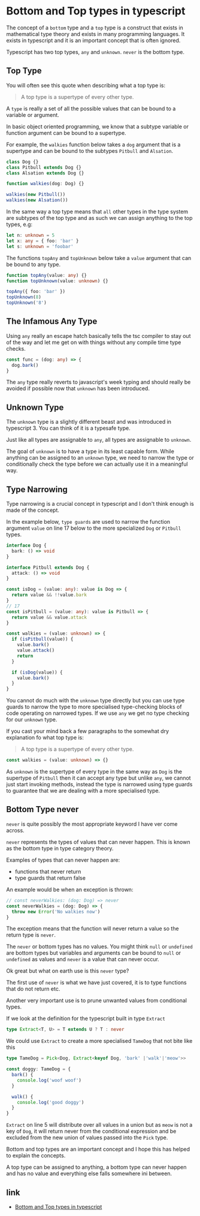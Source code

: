 # Bottom and Top types in typescript

The concept of a `bottom` type and a `top` type is a construct that exists in mathematical type theory and exists in many programming languages. It exists in typescript and it is an important concept that is often ignored.

Typescript has two top types, `any` and `unknown`. `never` is the bottom type.

## Top Type

You will often see this quote when describing what a top type is:

> A top type is a supertype of every other type.

A `type` is really a set of all the possible values that can be bound to a variable or argument.

In basic object oriented programming, we know that a subtype variable or function argument can be bound to a supertype.

For example, the `walkies` function below takes a `dog` argument that is a supertype and can be bound to the subtypes `Pitbull` and `Alsation`.

```ts
class Dog {}
class Pitbull extends Dog {}
class Alsation extends Dog {}

function walkies(dog: Dog) {}

walkies(new Pitbull())
walkies(new Alsation())
```

In the same way a top type means that `all` other types in the type system are subtypes of the top type and as such we can assign anything to the top types, e.g:

```ts
let n: unknown = 5
let x: any = { foo: 'bar' }
let s: unknown = 'foobar'
```

The functions `topAny` and `topUnknown` below take a `value` argument that can be bound to any type.

```ts
function topAny(value: any) {}
function topUnknown(value: unknown) {}

topAny({ foo: 'bar' })
topUnknown(8)
topUnknown('8')
```

## The Infamous Any Type

Using `any` really an escape hatch basically tells the tsc compiler to stay out of the way and let me get on with things without any compile time type checks.

```ts
const func = (dog: any) => {
  dog.bark()
}
```

The `any` type really reverts to javascript's week typing and should really be avoided if possible now that `unknown` has been introduced.

## Unknown Type

The `unknown` type is a slightly different beast and was introduced in typescript 3. You can think of it is a typesafe type.

Just like all types are assignable to `any`, all types are assignable to `unknown`.

The goal of `unknown` is to have a type in its least capable form. While anything can be assigned to an `unknown` type, we need to narrow the type or conditionally check the type before we can actually use it in a meaningful way.

## Type Narrowing

Type narrowing is a crucial concept in typescript and I don't think enough is made of the concept.

In the example below, `type guards` are used to narrow the function argument `value` on line 17 below to the more specialized `Dog` or `Pitbull` types.

```ts
interface Dog {
  bark: () => void
}

interface Pitbull extends Dog {
  attack: () => void
}

const isDog = (value: any): value is Dog => {
  return value && !!value.bark
}
// 17
const isPitbull = (value: any): value is Pitbull => {
  return value && value.attack
}

const walkies = (value: unknown) => {
  if (isPitbull(value)) {
    value.bark()
    value.attack()
    return
  }

  if (isDog(value)) {
    value.bark()
  }
}
```

You cannot do much with the `unknown` type directly but you can use type guards to narrow the type to more specialised type-checking blocks of code operating on narrowed types. If we use `any` we get no type checking for our `unknown` type.

If you cast your mind back a few paragraphs to the somewhat dry explanation fo what top type is:

> A top type is a supertype of every other type.

```ts
const walkies = (value: unknown) => {}
```

As `unknown` is the supertype of every type in the same way as `Dog` is the supertype of `Pitbull` then it can accept any type but unlike `any`, we cannot just start invoking methods, instead the type is narrowed using type guards to guarantee that we are dealing with a more specialised type.

## Bottom Type never

`never` is quite possibly the most appropriate keyword I have ver come across.

`never` represents the types of values that can never happen. This is known as the bottom type in type category theory.

Examples of types that can never happen are:

- functions that never return
- type guards that return false

An example would be when an exception is thrown:

```ts
// const neverWalkies: (dog: Dog) => never
const neverWalkies = (dog: Dog) => {
  throw new Error('No walkies now')
}
```

The exception means that the function will never return a value so the return type is `never`.

The `never` or bottom types has no values. You might think `null` or `undefined` are bottom types but variables and arguments can be bound to `null` or `undefined` as values and `never` is a value that can never occur.

Ok great but what on earth use is this `never` type?

The first use of `never` is what we have just covered, it is to type functions that do not return etc.

Another very important use is to prune unwanted values from conditional types.

If we look at the definition for the typescript built in type `Extract`

```ts
type Extract<T, U> = T extends U ? T : never
```

We could use `Extract` to create a more specialised `TameDog` that not bite like this

```ts
type TameDog = Pick<Dog, Extract<keyof Dog, 'bark' |'walk'|'meow'>>

const doggy: TameDog = {
  bark() {
    console.log('woof woof')
  }

  walk() {
    console.log('good doggy')
  }
}
```

`Extract` on line 5 will distribute over all values in a union but as `meow` is not a key of `Dog`, it will return never from the conditional expression and be excluded from the new union of values passed into the `Pick` type.

Bottom and top types are an important concept and I hope this has helped to explain the concepts.

A top type can be assigned to anything, a bottom type can never happen and has no value and everything else falls somewhere ini between.

## link

- [Bottom and Top types in typescript ](https://thesoftwaresimpleton.com/blog/2019/05/26/ts-bottom-type)
